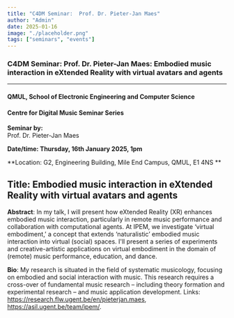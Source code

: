 ```yaml
---
title: "C4DM Seminar:  Prof. Dr. Pieter-Jan Maes"
author: "Admin"
date: 2025-01-16
image: "./placeholder.png"
tags: ["seminars", "events"]
---
```


### C4DM Seminar: Prof. Dr. Pieter-Jan Maes: Embodied music interaction in eXtended Reality with virtual avatars and agents
-----------------

#### QMUL, School of Electronic Engineering and Computer Science

#### Centre for Digital Music Seminar Series

**Seminar by:**   
  Prof. Dr. Pieter-Jan Maes

**Date/time:  Thursday, 16th January 2025, 1pm**

**Location: G2, Engineering Building, Mile End Campus, QMUL, E1 4NS **

<b>Title</b>: Embodied music interaction in eXtended Reality with virtual avatars and agents
-----------------

<b>Abstract</b>: In my talk, I will present how eXtended Reality (XR) enhances embodied music interaction, particularly in remote music performance and collaboration with computational agents. At IPEM, we investigate ‘virtual embodiment,’ a concept that extends ‘naturalistic’ embodied music interaction into virtual (social) spaces. I'll present a series of experiments and creative-artistic applications on virtual embodiment in the domain of (remote) music performance, education, and dance.

<b>Bio</b>: My research is situated in the field of systematic musicology, focusing on embodied and social interaction with music. This research requires a cross-over of fundamental music research – including theory formation and experimental research – and music application development. Links: https://research.flw.ugent.be/en/pieterjan.maes, https://asil.ugent.be/team/ipem/.
